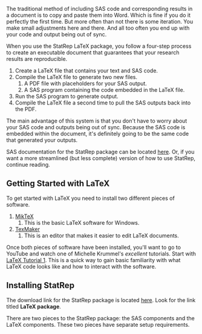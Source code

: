 The traditional method of including SAS code and corresponding results in a document is to copy and paste them into Word. Which is fine if you do it perfectly the first time. But more often than not there is some iteration. You make small adjustments here and there. And all too often you end up with your code and output being out of sync.

When you use the StatRep LaTeX package, you follow a four-step process to create an executable document that guarantees that your research results are reproducible.

1. Create a LaTeX file that contains your text and SAS code. 
1. Compile the LaTeX file to generate two new files. 
   1. A PDF file with placeholders for your SAS output.
   1. A SAS program containing the code embedded in the LaTeX file. 
1. Run the SAS program to generate output. 
1. Compile the LaTeX file a second time to pull the SAS outputs back into the PDF.

The main advantage of this system is that you don't have to worry about your SAS code and outputs being out of sync. Because the SAS code is embedded within the document, it's definitely going to be the same code that generated your outputs. 

SAS documentation for the StatRep package can be located [here](http://support.sas.com/rnd/app/papers/statrep.html). Or, if you want a more streamlined (but less complete) version of how to use StatRep, continue reading. 

## Getting Started with LaTeX

To get started with LaTeX you need to install two different pieces of software.

1. [MikTeX](https://miktex.org/download)
   1. This is the basic LaTeX software for Windows.
1. [TexMaker](http://www.xm1math.net/texmaker/download.html)
   1. This is an editor that makes it easier to edit LaTeX documents.

Once both pieces of software have been installed, you'll want to go to YouTube and watch one of Michelle Krummel's *excellent* tutorials. Start with [LaTeX Tutorial 1](https://www.youtube.com/watch?v=SoDv0qhyysQ). This is a quick way to gain basic familiarity with what LaTeX code looks like and how to interact with the software.

## Installing StatRep

The download link for the StatRep package is located [here](http://support.sas.com/rnd/app/papers/statrep.html). Look for the link titled **LaTeX package**.

There are two pieces to the StatRep package: the SAS components and the LaTeX components. These two pieces have separate setup requirements. 
